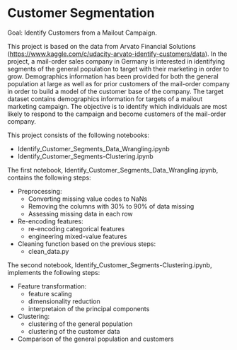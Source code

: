 # Customer Segmentation
Goal: Identify Customers from a Mailout Campaign.

This project is based on the data from Arvato Financial Solutions (https://www.kaggle.com/c/udacity-arvato-identify-customers/data). In the project, a mail-order sales company in Germany is interested in identifying segments of the general population to target with their marketing in order to grow. Demographics information has been provided for both the general population at large as well as for prior customers of the mail-order company in order to build a model of the customer base of the company. The target dataset contains demographics information for targets of a mailout marketing campaign. The objective is to identify which individuals are most likely to respond to the campaign and become customers of the mail-order company.


This project consists of the following notebooks:

- Identify_Customer_Segments_Data_Wrangling.ipynb
- Identify_Customer_Segments-Clustering.ipynb

The first notebook, Identify_Customer_Segments_Data_Wrangling.ipynb, contains the following steps:
 - Preprocessing:
   - Converting missing value codes to NaNs
   - Removing the columns with 30% to 90% of data missing 
   - Assessing missing data in each row
 - Re-encoding features:
   - re-encoding categorical features
   - engineering mixed-value features
 - Cleaning function based on the previous steps:
   - clean_data.py

The second notebook, Identify_Customer_Segments-Clustering.ipynb, implements the following steps:
 - Feature transformation:
   - feature scaling
   - dimensionality reduction
   - interpretaion of the principal components
 - Clustering:
   - clustering of the general population
   - clustering of the customer data
 - Comparison of the general population and customers
 
 
 
 
 
 
 
 
 


